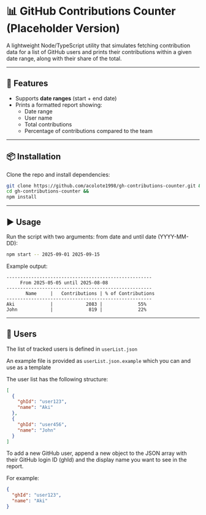 # 📊 GitHub Contributions Counter (Placeholder Version)

A lightweight Node/TypeScript utility that simulates fetching contribution data for a list of GitHub users and prints their contributions within a given date range, along with their share of the total.

---

## 🚀 Features

- Supports **date ranges** (start + end date)
- Prints a formatted report showing:
  - Date range
  - User name
  - Total contributions
  - Percentage of contributions compared to the team

---

## 📦 Installation

Clone the repo and install dependencies:

```bash
git clone https://github.com/acolote1998/gh-contributions-counter.git &&
cd gh-contributions-counter &&
npm install
```

---

## ▶️ Usage

Run the script with two arguments: from date and until date (YYYY-MM-DD):

```bash
npm start -- 2025-09-01 2025-09-15
```

Example output:

```
-----------------------------------------------------
     From 2025-05-05 until 2025-08-08
-----------------------------------------------------
       Name     |   Contributions | % of Contributions
-----------------------------------------------------
Aki             |            2083 |             55%
John            |             819 |             22%
```

---

## 👥 Users

The list of tracked users is defined in `userList.json`

An example file is provided as `userList.json.example` which you can and use as a template

The user list has the following structure:

```json
[
  {
    "ghId": "user123",
    "name": "Aki"
  },
  {
    "ghId": "user456",
    "name": "John"
  }
]
```

To add a new GitHub user, append a new object to the JSON array with their GitHub login ID (ghId) and the display name you want to see in the report.

For example:

```json
{
  "ghId": "user123",
  "name": "Aki"
}
```
